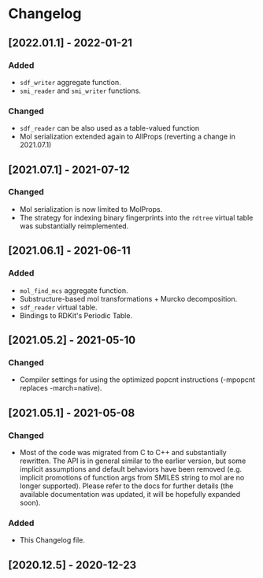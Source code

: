 # Changelog

## [2022.01.1] - 2022-01-21

### Added

- `sdf_writer` aggregate function.
- `smi_reader` and `smi_writer` functions.

### Changed

- `sdf_reader` can be also used as a table-valued function
- Mol serialization extended again to AllProps (reverting a change in 2021.07.1)
 
## [2021.07.1] - 2021-07-12

### Changed

- Mol serialization is now limited to MolProps.
- The strategy for indexing binary fingerprints into the `rdtree` virtual table was substantially reimplemented.

## [2021.06.1] - 2021-06-11

### Added

- `mol_find_mcs` aggregate function.
- Substructure-based mol transformations + Murcko decomposition.
- `sdf_reader` virtual table.
- Bindings to RDKit's Periodic Table.

## [2021.05.2] - 2021-05-10

### Changed

- Compiler settings for using the optimized popcnt instructions (-mpopcnt replaces -march=native).

## [2021.05.1] - 2021-05-08

### Changed

- Most of the code was migrated from C to C++ and substantially rewritten. The API is in general similar to 
  the earlier version, but some implicit assumptions and default behaviors have been removed (e.g. implicit
  promotions of function args from SMILES string to mol are no longer supported). Please refer to the docs
  for further details (the available documentation was updated, it will be hopefully expanded soon).

### Added

- This Changelog file.

## [2020.12.5] - 2020-12-23
